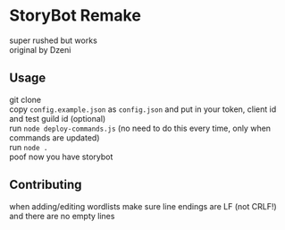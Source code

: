 # StoryBot Remake
super rushed but works  
original by Dzeni

## Usage
git clone  
copy `config.example.json` as `config.json` and put in your token, client id and test guild id (optional)  
run `node deploy-commands.js` (no need to do this every time, only when commands are updated)  
run `node .`  
poof now you have storybot

## Contributing
when adding/editing wordlists make sure line endings are LF (not CRLF!) and there are no empty lines